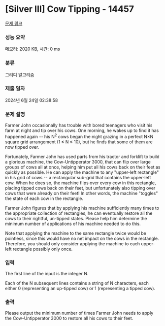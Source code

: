 # [Silver III] Cow Tipping - 14457 

[문제 링크](https://www.acmicpc.net/problem/14457) 

### 성능 요약

메모리: 2020 KB, 시간: 0 ms

### 분류

그리디 알고리즘

### 제출 일자

2024년 6월 24일 02:38:58

### 문제 설명

<p>Farmer John occasionally has trouble with bored teenagers who visit his farm at night and tip over his cows. One morning, he wakes up to find it has happened again -- his N<sup>2</sup> cows began the night grazing in a perfect N×N square grid arrangement (1 ≤ N ≤ 10), but he finds that some of them are now tipped over.</p>

<p>Fortunately, Farmer John has used parts from his tractor and forklift to build a glorious machine, the Cow-Untipperator 3000, that can flip over large groups of cows all at once, helping him put all his cows back on their feet as quickly as possible. He can apply the machine to any "upper-left rectangle" in his grid of cows -- a rectangular sub-grid that contains the upper-left cow. When he does so, the machine flips over every cow in this rectangle, placing tipped cows back on their feet, but unfortunately also tipping over cows that were already on their feet! In other words, the machine "toggles" the state of each cow in the rectangle.</p>

<p>Farmer John figures that by applying his machine sufficiently many times to the appropriate collection of rectangles, he can eventually restore all the cows to their rightful, un-tipped states. Please help him determine the minimum number of applications of his machine needed to do this.</p>

<p>Note that applying the machine to the same rectangle twice would be pointless, since this would have no net impact on the cows in the rectangle. Therefore, you should only consider applying the machine to each upper-left rectangle possibly only once.</p>

### 입력 

 <p>The first line of the input is the integer N.</p>

<p>Each of the N subsequent lines contains a string of N characters, each either 0 (representing an up-tipped cow) or 1 (representing a tipped cow).</p>

### 출력 

 <p>Please output the minimum number of times Farmer John needs to apply the Cow-Untipperator 3000 to restore all his cows to their feet.</p>

